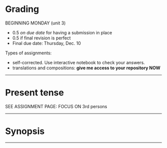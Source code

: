 


#  Grading

BEGINNING MONDAY (unit 3)


- 0.5 *on due date* for having a submission in place
- 0.5 if final revision is perfect
- Final due date:  Thursday, Dec. 10

Types of assignments:

- self-corrected.  Use interactive notebook to check your answers.
- translations and compositions: **give me access to your repository NOW**


---

# Present tense


SEE ASSIGNMENT PAGE: FOCUS ON 3rd persons

---


# Synopsis

---
